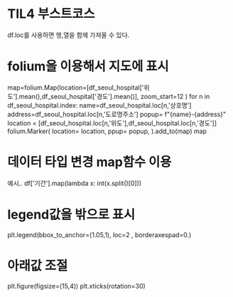 # TIL4 부스트코스
df.loc를 사용하면 행,열을 함께 가져올 수 있다.


# folium을 이용해서 지도에 표시
map=folium.Map(location=[df_seoul_hospital['위도'].mean(),df_seoul_hospital['경도'].mean()], zoom_start=12 )
for n in df_seoul_hospital.index:
    name=df_seoul_hospital.loc[n,'상호명']
    address=df_seoul_hospital.loc[n,'도로명주소']
    popup= f"{name}-{address}"
    location = [df_seoul_hospital.loc[n,'위도'],df_seoul_hospital.loc[n,'경도']]
    folium.Marker(
        location= location,
        ppup= popup,
    ).add_to(map)
map

# 데이터 타입 변경 map함수 이용
예시.. 
df['기간'].map(lambda x: int(x.split()[0]))

# legend값을 밖으로 표시
plt.legend(bbox_to_anchor=(1.05,1), loc=2 , borderaxespad=0.)

# 아래값 조절
plt.figure(figsize=(15,4))
plt.xticks(rotation=30)
